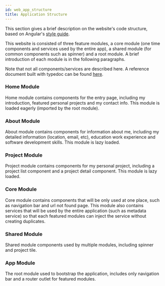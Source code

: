 ```yaml
---
id: web_app_structure
title: Application Structure
---
```


This section gives a brief description on the website's code structure, based on Angular's [style guide](https://angular.io/guide/styleguide).

This website is consisted of three feature modules, a core module (one time components and services used by the entire app), a shared module (for common components such as spinner) and a root module. A brief introduction of each module is in the following paragraphs.

Note that not all components/services are described here. A reference document built with typedoc can be found [here](https://sevenlol.github.io/PortfolioWebTSDoc/).

### Home Module

Home module contains components for the entry page, including my introduction, featured personal projects and my contact info. This module is loaded eagerly (imported by the root module).

### About Module

About module contains components for information about me, including my detailed information (location, email, etc), education work experience and software development skills. This module is lazy loaded.

### Project Module

Project module contains components for my personal project, including a project list component and a project detail component. This module is lazy loaded.

### Core Module

Core module contains components that will be only used at one place, such as navigation bar and url not found page. This module also contains services that will be used by the entire application (such as metadata service) so that each featured modules can inject the service without creating duplicates.

### Shared Module

Shared module components used by multiple modules, including spinner and project tile.

### App Module

The root module used to bootstrap the application, includes only navigation bar and a router outlet for featured modules.
